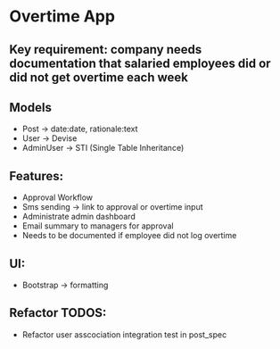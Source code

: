 # Overtime App

## Key requirement: company needs documentation that salaried employees did or did not get overtime each week

## Models

- Post -> date:date, rationale:text
- User -> Devise
- AdminUser -> STI (Single Table Inheritance)

## Features:
- Approval Workflow
- Sms sending -> link to approval or overtime input
- Administrate admin dashboard
- Email summary to managers for approval
- Needs to be documented if employee did not log overtime

## UI:
- Bootstrap -> formatting

## Refactor TODOS:

- Refactor user asscociation integration test in post_spec